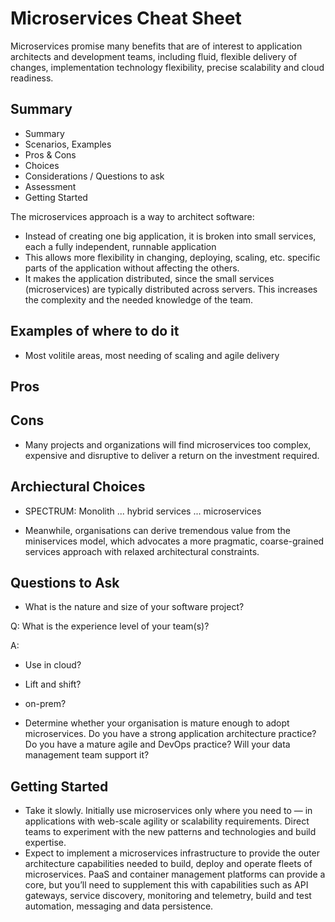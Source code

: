 # Microservices Cheat Sheet

Microservices promise many benefits that are of interest to application architects and development teams, including fluid, flexible delivery of changes, implementation technology flexibility, precise scalability and cloud readiness.

## Summary

* Summary
* Scenarios, Examples
* Pros & Cons
* Choices
* Considerations / Questions to ask
* Assessment
* Getting Started

The microservices approach is a way to architect software:

* Instead of creating one big application, it is broken into small services, each a fully independent, runnable application
* This allows more flexibility in changing, deploying, scaling, etc. specific parts of the application without affecting the others. 
* It makes the application distributed, since the small services (microservices) are typically distributed across servers. This increases the complexity and the needed knowledge of the team.

## Examples of where to do it

* Most volitile areas, most needing of scaling and agile delivery

## Pros

## Cons

* Many projects and organizations will find microservices too complex, expensive and disruptive to deliver a return on the investment required.

## Archiectural Choices

* SPECTRUM: Monolith ... hybrid services ...  microservices

* Meanwhile, organisations can derive tremendous value from the miniservices model, which advocates a more pragmatic, coarse-grained services approach with relaxed architectural constraints. 

## Questions to Ask

- What is the nature and size of your software project? 

Q: What is the experience level of your team(s)?

A:

  - Use in cloud?
  - Lift and shift?
  - on-prem?


- Determine whether your organisation is mature enough to adopt microservices. Do you have a strong application architecture practice? Do you have a mature agile and DevOps practice? Will your data management team support it?

## Getting Started

* Take it slowly. Initially use microservices only where you need to — in applications with web-scale agility or scalability requirements. Direct teams to experiment with the new patterns and technologies and build expertise.
* Expect to implement a microservices infrastructure to provide the outer architecture capabilities needed to build, deploy and operate fleets of microservices. PaaS and container management platforms can provide a core, but you’ll need to supplement this with capabilities such as API gateways, service discovery, monitoring and telemetry, build and test automation, messaging and data persistence.
